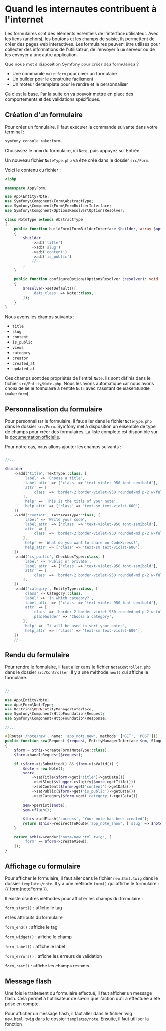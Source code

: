 # Quand les internautes contribuent à l'internet

Les formulaires sont des éléments essentiels de l'interface utilisateur. Avec les liens (anchors), les boutons et les champs de saisie, ils permettent de créer des pages web interactives. Les formulaires peuvent être utilisés pour collecter des informations de l'utilisateur, de l'envoyer à un serveur ou de les envoyer à une autre application.

Que nous met à disposition Symfony pour créer des formulaires ?

- Une commande `make:form` pour créer un formulaire
- Un builder pour le construire facilement
- Un moteur de template pour le rendre et le personnaliser

Ça c'est la base. Par la suite on va pouvoir mettre en place des comportements et des validations spécifiques.

## Création d'un formulaire

Pour créer un formulaire, il faut exécuter la commande suivante dans votre terminal :

```bash
symfony console make:form
```

Choisissez le nom du formulaire, ici `Note`, puis appuyez sur Entrée.

Un nouveau fichier `NoteType.php` va être créé dans le dossier `src/Form`.

Voici le contenu du fichier :

```php
<?php

namespace App\Form;

use App\Entity\Note;
use Symfony\Component\Form\AbstractType;
use Symfony\Component\Form\FormBuilderInterface;
use Symfony\Component\OptionsResolver\OptionsResolver;

class NoteType extends AbstractType
{
    public function buildForm(FormBuilderInterface $builder, array $options): void
    {
        $builder
            ->add('title')
            ->add('slug')
            ->add('content')
            ->add('is_public')
            //...
        ;
    }

    public function configureOptions(OptionsResolver $resolver): void
    {
        $resolver->setDefaults([
            'data_class' => Note::class,
        ]);
    }
}
```

Nous avons les champs suivants :

- `title`
- `slug`
- `content`
- `is_public`
- `views`
- `category`
- `creator`
- `created_at`
- `updated_at`

Ces champs sont des propriétés de l'entité `Note`. Ils sont définis dans le fichier `src/Entity/Note.php`. Nous les avons automatique car nous avons choisi de lié le formulaire à l'entité `Note` avec l'assitant de makerBundle (`make:form`).

## Personnalisation du formulaire

Pour personnaliser le formulaire, il faut aller dans le fichier `NoteType.php` dans le dossier `src/Form`. Symfony met à disposition un ensemble de type de champs pour créer des formulaires. La liste complète est disponible sur la [documentation officielle](https://symfony.com/doc/current/reference/forms/types.html).

Pour notre cas, nous allons ajouter les champs suivants :

```php

//...

$builder
    ->add('title', TextType::class, [
        'label' => 'Choose a title',
        'label_attr' => ['class' => 'text-violet-950 font-semibold'],
        'attr' => [
            'class' => 'border-2 border-violet-950 rounded-md p-2 w-full focus:border-violet-600',
        ],
        'help' => 'This is the title of your note',
        'help_attr' => ['class' => 'text-sm text-violet-600'],
    ])
    ->add('content', TextareaType::class, [
        'label' => 'Write your code',
        'label_attr' => ['class' => 'text-violet-950 font-semibold'],
        'attr' => [
            'class' => 'border-2 border-violet-950 rounded-md p-2 w-full focus:border-violet-600',
        ],
        'help' => 'What do you want to share on CodeXpress?',
        'help_attr' => ['class' => 'text-sm text-violet-600'],
    ])
    ->add('is_public', CheckboxType::class, [
        'label' => 'Public or private',
        'label_attr' => ['class' => 'text-violet-950 font-semibold'],
        'attr' => [
            'class' => 'border-2 border-violet-950 rounded-md p-2 w-full focus:border-violet-600',
        ],
    ])
    ->add('category', EntityType::class, [
        'class' => Category::class,
        'label' => 'In which category?',
        'label_attr' => ['class' => 'text-violet-950 font-semibold'],
        'attr' => [
            'class' => 'border-2 border-violet-950 rounded-md p-2 w-full focus:border-violet-600',
            'placeholder' => 'Choose a category',
        ],
        'help' => 'It will be used to sort your notes',
        'help_attr' => ['class' => 'text-sm text-violet-600'],
    ])
    //...
```

## Rendu du formulaire

Pour rendre le formulaire, il faut aller dans le fichier `NoteController.php` dans le dossier `src/Controller`. Il y a une méthode `new()` qui affiche le formulaire.

```php

//...

use App\Entity\Note;
use App\Form\NoteType;
use Doctrine\ORM\EntityManagerInterface;
use Symfony\Component\HttpFoundation\Request;
use Symfony\Component\HttpFoundation\Response;

//...

#[Route('/note/new', name: 'app_note_new', methods: ['GET', 'POST'])]
public function new(Request $request, EntityManagerInterface $em, SluggerInterface $slugger): Response
{
    $form = $this->createForm(NoteType::class);
    $form->handleRequest($request);

    if ($form->isSubmitted() && $form->isValid()) {
        $note = new Note();
        $note
            ->setTitle($form->get('title')->getData())
            ->setSlug($slugger->slugify($note->getTitle()))
            ->setContent($form->get('content')->getData())
            ->setPublic($form->get('is_public')->getData())
            ->setCategory($form->get('category')->getData())
        ;
        $em->persist($note);
        $em->flush();

        $this->addFlash('success', 'Your note has been created');
        return $this->redirectToRoute('app_note_show', ['slug' => $note->getSlug()]);
    }

    return $this->render('note/new.html.twig', [
        'form' => $form->createView(),
    ]);
}
```

## Affichage du formulaire

Pour afficher le formulaire, il faut aller dans le fichier `new.html.twig` dans le dossier `templates/note`. Il y a une méthode `form()` qui affiche le formulaire : {{ form(noteForm) }}.

Il existe d'autres méthodes pour afficher les champs du formulaire :

`form_start()` : affiche le tag <form> et les attributs du formulaire

`form_end()` : affiche le tag </form>

`form_widget()` : affiche le champ

`form_label()` : affiche le label

`form_errors()` : affiche les erreurs de validation

`form_rest()` : affiche les champs restants

## Message flash

Une fois le traitement du formulaire effectué, il faut afficher un message flash. Cela permet à l'utilisateur de savoir que l'action qu'il a effectuée a été prise en compte.

Pour afficher un message flash, il faut aller dans le fichier twig `new.html.twig` dans le dossier `templates/note`. Ensuite, il faut utlliser la fonction 